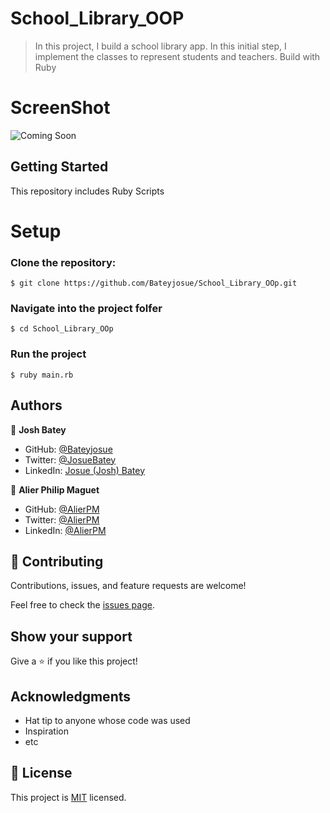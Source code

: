 # School_Library_OOP

> In this project, I build a school library app. In this initial step, I implement the classes to represent students and teachers. Build with Ruby

# ScreenShot

![Coming Soon]()

## Getting Started

This repository includes Ruby Scripts

# Setup

### Clone the repository:

    $ git clone https://github.com/Bateyjosue/School_Library_OOp.git

### Navigate into the project folfer

    $ cd School_Library_OOp

### Run the project

    $ ruby main.rb

## Authors

👤 **Josh Batey**

- GitHub: [@Bateyjosue](https://github.com/Bateyjosue)
- Twitter: [@JosueBatey](https://twitter.com/josuebatey)
- LinkedIn: [Josue (Josh) Batey](https://www.linkedin.com/in/josue-ishara/)

👤 **Alier Philip Maguet**

- GitHub: [@AlierPM](https://github.com/AlierPM)
- Twitter: [@AlierPM](https://twitter.com/AlierPM)
- LinkedIn: [@AlierPM](https://www.linkedin.com/in/alierphilipmaguet/)

## 🤝 Contributing

Contributions, issues, and feature requests are welcome!

Feel free to check the [issues page](../../issues/).

## Show your support

Give a ⭐️ if you like this project!

## Acknowledgments

- Hat tip to anyone whose code was used
- Inspiration
- etc

## 📝 License

This project is [MIT](./LICENSE) licensed.
